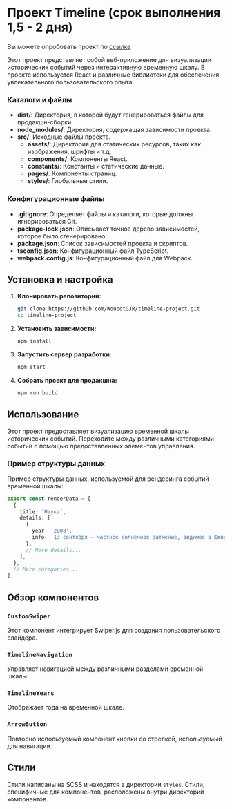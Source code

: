 # Проект Timeline (срок выполнения 1,5 - 2 дня)

Вы можете опробовать проект по [ссылке](https://timeline-project-pi.vercel.app/)

Этот проект представляет собой веб-приложение для визуализации исторических событий через интерактивную временную шкалу. В проекте используется React и различные библиотеки для обеспечения увлекательного пользовательского опыта.

### Каталоги и файлы

- **dist/**: Директория, в которой будут генерироваться файлы для продакшн-сборки.
- **node_modules/**: Директория, содержащая зависимости проекта.
- **src/**: Исходные файлы проекта.
  - **assets/**: Директория для статических ресурсов, таких как изображения, шрифты и т.д.
  - **components/**: Компоненты React.
  - **constants/**: Константы и статические данные.
  - **pages/**: Компоненты страниц.
  - **styles/**: Глобальные стили.

### Конфигурационные файлы

- **.gitignore**: Определяет файлы и каталоги, которые должны игнорироваться Git.
- **package-lock.json**: Описывает точное дерево зависимостей, которое было сгенерировано.
- **package.json**: Список зависимостей проекта и скриптов.
- **tsconfig.json**: Конфигурационный файл TypeScript.
- **webpack.config.js**: Конфигурационный файл для Webpack.

## Установка и настройка

1. **Клонировать репозиторий:**

   ```sh
   git clone https://github.com/WoobotGJR/timeline-project.git
   cd timeline-project
   ```

2. **Установить зависимости:**

   ```sh
   npm install
   ```

3. **Запустить сервер разработки:**

   ```sh
   npm start
   ```

4. **Собрать проект для продакшна:**
   ```sh
   npm run build
   ```

## Использование

Этот проект предоставляет визуализацию временной шкалы исторических событий. Переходите между различными категориями событий с помощью предоставленных элементов управления.

### Пример структуры данных

Пример структуры данных, используемой для рендеринга событий временной шкалы:

```ts
export const renderData = [
  {
    title: 'Наука',
    details: [
      {
        year: '2008',
        info: '13 сентября — частное солнечное затмение, видимое в Южной Африке и части Антарктиды',
      },
      // More details...
    ],
  },
  // More categories...
];
```

## Обзор компонентов

### `CustomSwiper`

Этот компонент интегрирует Swiper.js для создания пользовательского слайдера.

### `TimelineNavigation`

Управляет навигацией между различными разделами временной шкалы.

### `TimelineYears`

Отображает года на временной шкале.

### `ArrowButton`

Повторно используемый компонент кнопки со стрелкой, используемый для навигации.

## Стили

Стили написаны на SCSS и находятся в директории `styles`. Стили, специфичные для компонентов, расположены внутри директорий компонентов.
